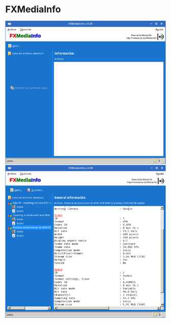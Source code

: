 # FXMediaInfo


<img src="https://github.com/daltomi/fxmediainfo/raw/master/screenshots/01.png"/>


<img src="https://github.com/daltomi/fxmediainfo/raw/master/screenshots/02.png"/>
